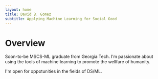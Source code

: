 ```yaml
---
layout: home
title: David B. Gomez
subtitle: Applying Machine Learning for Social Good
---
```


# Overview

Soon-to-be MSCS-ML graduate from Georgia Tech. I'm passionate about using the tools of machine learning to promote the wellfare of humanity. 

I'm open for oppotunities in the fields of DS/ML.

